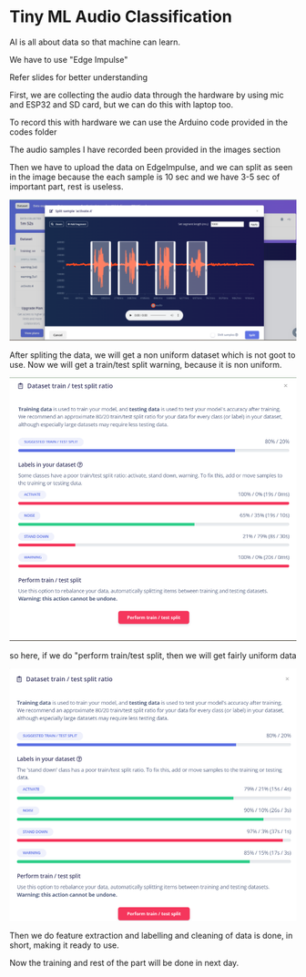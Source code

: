 # Tiny ML Audio Classification

AI is all about data so that machine can learn. 

We have to use "Edge Impulse"

Refer slides for better understanding 

First, we are collecting the audio data through the hardware by using mic and ESP32 and SD card, but we can do this with laptop too.

To record this with hardware we can use the Arduino code provided in the codes folder

The audio samples I have recorded been provided in the images section

Then we have to upload the data on EdgeImpulse, and we can split as seen in the image because the each sample is 10 sec and we have 3-5 sec of important part, rest is useless. 

![csdc](images/spliting.png)

After spliting the data, we will get a non uniform dataset which is not goot to use. Now we will get a train/test split warning, because it is non uniform. 

![mkcewr](images/before.png)

so here, if we do "perform train/test split, then we will get fairly uniform data

![cewkjnc](images/after.png)

Then we do feature extraction and labelling and cleaning of data is done, in short, making it ready to use.

Now the training and rest of the part will be done in next day.


